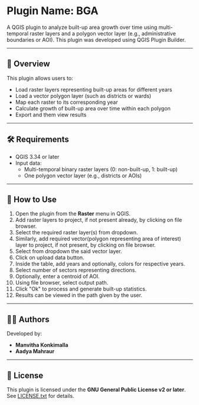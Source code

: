 # Plugin Name: BGA

A QGIS plugin to analyze built-up area growth over time using multi-temporal raster layers and a polygon vector layer (e.g., administrative boundaries or AOI). This plugin was developed using QGIS Plugin Builder.

---

## 🧭 Overview

This plugin allows users to:
- Load raster layers representing built-up areas for different years
- Load a vector polygon layer (such as districts or wards)
- Map each raster to its corresponding year
- Calculate growth of built-up area over time within each polygon
- Export and them view results 

---

## 🛠 Requirements

- QGIS 3.34 or later
- Input data:
  - Multi-temporal binary raster layers (0: non-built-up, 1: built-up)
  - One polygon vector layer (e.g., districts or AOIs)

---

## 🧪 How to Use

1. Open the plugin from the **Raster** menu in QGIS.
2. Add raster layers to project, if not present already, by clicking on file browser.
3. Select the required raster layer(s) from dropdown.
4. Similarly, add required vector(polygon representing area of interest) layer to project, if not present, by clicking on file browser.
5. Select from dropdown the said vector layer.
6. Click on upload data button.
7. Inside the table, add years and optionally, colors for respective years.
8. Select number of sectors representing directions.
9. Optionally, enter a centroid of AOI.
10. Using file browser, select output path.
11. Click "Ok" to process and generate built-up statistics.
12. Results can be viewed in the path given by the user.

---

## 👨‍💻 Authors

Developed by:

- **Manvitha Konkimalla**
- **Aadya Mahraur**

---

## 🧾 License

This plugin is licensed under the **GNU General Public License v2 or later**. See [LICENSE.txt](./LICENSE.txt) for details.

